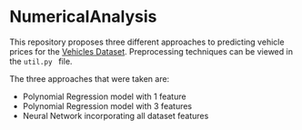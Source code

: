 # NumericalAnalysis

This repository proposes three different approaches to predicting vehicle prices for the
[Vehicles Dataset](https://www.kaggle.com/datasets/nehalbirla/vehicle-dataset-from-cardekho). Preprocessing techniques can be viewed in the `util.py ` file.

The three approaches that were taken are:
* Polynomial Regression model with 1 feature
* Polynomial Regression model with 3 features
* Neural Network incorporating all dataset features
